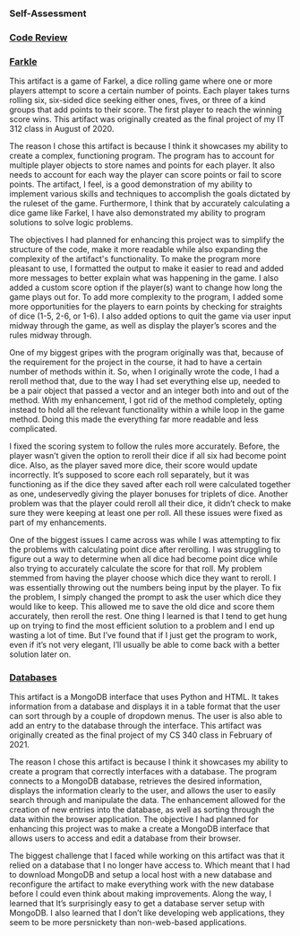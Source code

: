 ### Self-Assessment

### [Code Review]()

### [Farkle](https://github.com/CaleGriggs/CaleGriggs.github.io/tree/gh-pages/Farkle)


This artifact is a game of Farkel, a dice rolling game where one or more players attempt to score a certain number of points. Each player takes turns rolling six, six-sided dice seeking either ones, fives, or three of a kind groups that add points to their score. The first player to reach the winning score wins. This artifact was originally created as the final project of my IT 312 class in August of 2020. 
 
The reason I chose this artifact is because I think it showcases my ability to create a complex, functioning program. The program has to account for multiple player objects to store names and points for each player. It also needs to account for each way the player can score points or fail to score points. The artifact, I feel, is a good demonstration of my ability to implement various skills and techniques to accomplish the goals dictated by the ruleset of the game. Furthermore, I think that by accurately calculating a dice game like Farkel, I have also demonstrated my ability to program solutions to solve logic problems. 

The objectives I had planned for enhancing this project was to simplify the structure of the code, make it more readable while also expanding the complexity of the artifact's functionality. To make the program more pleasant to use, I formatted the output to make it easier to read and added more messages to better explain what was happening in the game. I also added a custom score option if the player(s) want to change how long the game plays out for. To add more complexity to the program, I added some more opportunities for the players to earn points by checking for straights of dice (1-5, 2-6, or 1-6). I also added options to quit the game via user input midway through the game, as well as display the player’s scores and the rules midway through.

One of my biggest gripes with the program originally was that, because of the requirement for the project in the course, it had to have a certain number of methods within it. So, when I originally wrote the code, I had a reroll method that, due to the way I had set everything else up, needed to be a pair object that passed a vector and an integer both into and out of the method. With my enhancement, I got rid of the method completely, opting instead to hold all the relevant functionality within a while loop in the game method. Doing this made the everything far more readable and less complicated.

I fixed the scoring system to follow the rules more accurately. Before, the player wasn’t given the option to reroll  their dice if all six had become point dice. Also, as the player saved more dice, their score would update incorrectly. It’s supposed to score each roll separately, but it was functioning as if the dice they saved after each roll were calculated together as one, undeservedly giving the player bonuses for triplets of dice. Another problem was that the player could reroll all their dice, it didn’t check to make sure they were keeping at least one per roll. All these issues were fixed as part of my enhancements.

One of the biggest issues I came across was while I was attempting to fix the problems with calculating point dice after rerolling. I was struggling to figure out a way to determine when all dice had become point dice while also trying to accurately calculate the score for that roll. My problem stemmed from having the player choose which dice they want to reroll. I was essentially throwing out the numbers being input by the player. To fix the problem, I simply changed the prompt to ask the user which dice they would like to keep. This allowed me to save the old dice and score them accurately, then reroll the rest. One thing I learned is that I tend to get hung up on trying to find the most efficient solution to a problem and I end up wasting a lot of time. But I’ve found that if I just get the program to work, even if it’s not very elegant, I’ll usually be able to come back with a better solution later on.

### [Databases](https://github.com/CaleGriggs/CaleGriggs.github.io/tree/gh-pages/Database)


This artifact is a MongoDB interface that uses Python and HTML. It takes information from a database and displays it in a table format that the user can sort through by a couple of dropdown menus. The user is also able to add an entry to the database through the interface. This artifact was originally created as the final project of my CS 340 class in February of 2021. 

The reason I chose this artifact is because I think it showcases my ability to create a program that correctly interfaces with a database. The program connects to a MongoDB database, retrieves the desired information, displays the information clearly to the user, and allows the user to easily search through and manipulate the data. The enhancement allowed for the creation of new entries into the database, as well as sorting through the data within the browser application. The objective I had planned for enhancing this project was to make a create a MongoDB interface that allows users to access and edit a database from their browser.

The biggest challenge that I faced while working on this artifact was that it relied on a database that I no longer have access to. Which meant that I had to download MongoDB and setup a local host with a new database and reconfigure the artifact to make everything work with the new database before I could even think about making improvements. Along the way, I learned that It’s surprisingly easy to get a database server setup with MongoDB. I also learned that I don’t like developing web applications, they seem to be more persnickety than non-web-based applications.
